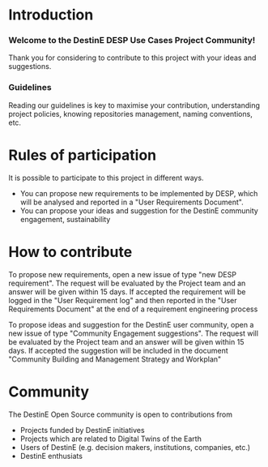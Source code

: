 # Introduction

### Welcome to the DestinE DESP Use Cases Project Community!

Thank you for considering to contribute to this project with your ideas and suggestions.


### Guidelines

Reading our guidelines is key to maximise your contribution, understanding project policies, knowing repositories management, naming conventions, etc.

# Rules of participation

It is possible to participate to this project in different ways.
 * You can propose new requirements to be implemented by DESP, which will be analysed and reported in a "User Requirements Document".
 * You can propose your ideas and suggestion for the DestinE community engagement, sustainability

# How to contribute
To propose new requirements, open a new issue of type "new DESP requirement".
The request will be evaluated by the Project team and an answer will be given within 15 days. 
If accepted the requirement will be logged in the "User Requirement log" and then reported in the "User Requirements Document" at the end of a requirement engineering process 

To propose ideas and suggestion for the DestinE user community, open a new issue of type "Community Engagement suggestions".
The request will be evaluated by the Project team and an answer will be given within 15 days. 
If accepted the suggestion will be included in the document "Community Building and Management Strategy and Workplan"

# Community
The DestinE Open Source community is open to contributions from 
 * Projects funded by DestinE initiatives 
 * Projects which are related to Digital Twins of the Earth
 * Users of DestinE (e.g. decision makers, institutions, companies, etc.)
 * DestinE enthusiats

